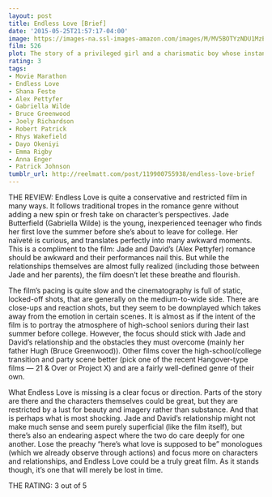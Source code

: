 ```yaml
---
layout: post
title: Endless Love [Brief]
date: '2015-05-25T21:57:17-04:00'
image: https://images-na.ssl-images-amazon.com/images/M/MV5BOTYzNDU1MzEyN15BMl5BanBnXkFtZTgwOTYwMTU0MDE@._V1_UX182_CR0,0,182,268_AL_.jpg
film: 526
plot: The story of a privileged girl and a charismatic boy whose instant desire sparks a love affair made only more reckless by parents trying to keep them apart.
rating: 3
tags:
- Movie Marathon
- Endless Love
- Shana Feste
- Alex Pettyfer
- Gabriella Wilde
- Bruce Greenwood
- Joely Richardson
- Robert Patrick
- Rhys Wakefield
- Dayo Okeniyi
- Emma Rigby
- Anna Enger
- Patrick Johnson
tumblr_url: http://reelmatt.com/post/119900755938/endless-love-brief
---
```


THE REVIEW: Endless Love is quite a conservative and restricted film in many ways. It follows traditional tropes in the romance genre without adding a new spin or fresh take on character’s perspectives. Jade Butterfield (Gabriella Wilde) is the young, inexperienced teenager who finds her first love the summer before she’s about to leave for college. Her naïveté is curious, and translates perfectly into many awkward moments. This is a compliment to the film: Jade and David’s (Alex Pettyfer) romance should be awkward and their performances nail this. But while the relationships themselves are almost fully realized (including those between Jade and her parents), the film doesn’t let these breathe and flourish.

The film’s pacing is quite slow and the cinematography is full of static, locked-off shots, that are generally on the medium-to-wide side. There are close-ups and reaction shots, but they seem to be downplayed which takes away from the emotion in certain scenes. It is almost as if the intent of the film is to portray the atmosphere of high-school seniors during their last summer before college. However, the focus should stick with Jade and David’s relationship and the obstacles they must overcome (mainly her father Hugh (Bruce Greenwood)). Other films cover the high-school/college transition and party scene better (pick one of the recent Hangover-type films — 21 & Over or Project X) and are a fairly well-defined genre of their own.

What Endless Love is missing is a clear focus or direction. Parts of the story are there and the characters themselves could be great, but they are restricted by a lust for beauty and imagery rather than substance. And that is perhaps what is most shocking. Jade and David’s relationship might not make much sense and seem purely superficial (like the film itself), but there’s also an endearing aspect where the two do care deeply for one another. Lose the preachy “here’s what love is supposed to be” monologues (which we already observe through actions) and focus more on characters and relationships, and Endless Love could be a truly great film. As it stands though, it’s one that will merely be lost in time.

THE RATING: 3 out of 5